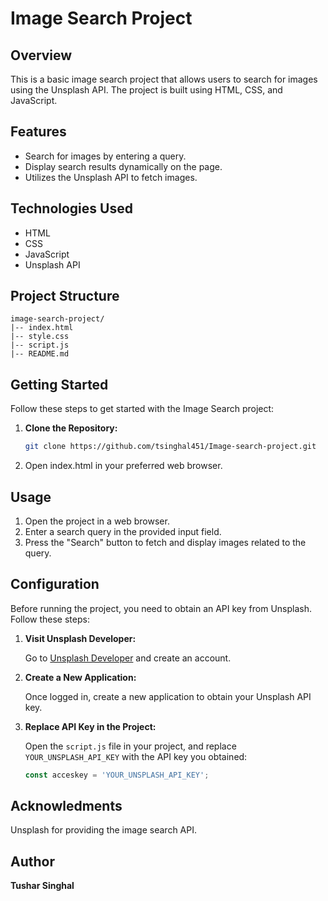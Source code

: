 # Image Search Project

## Overview

This is a basic image search project that allows users to search for images using the Unsplash API. The project is built using HTML, CSS, and JavaScript.

## Features

- Search for images by entering a query.
- Display search results dynamically on the page.
- Utilizes the Unsplash API to fetch images.

## Technologies Used

- HTML
- CSS
- JavaScript
- Unsplash API

## Project Structure

```plaintext
image-search-project/
|-- index.html
|-- style.css
|-- script.js
|-- README.md
```
## Getting Started

Follow these steps to get started with the Image Search project:

1. **Clone the Repository:**

   ```bash
   git clone https://github.com/tsinghal451/Image-search-project.git

2. Open index.html in your preferred web browser.
   
## Usage
   
1. Open the project in a web browser.
2. Enter a search query in the provided input field.
3. Press the "Search" button to fetch and display images related to the query.

## Configuration

Before running the project, you need to obtain an API key from Unsplash. Follow these steps:

1. **Visit Unsplash Developer:**

   Go to [Unsplash Developer](https://unsplash.com/developers) and create an account.

2. **Create a New Application:**

   Once logged in, create a new application to obtain your Unsplash API key.

3. **Replace API Key in the Project:**

   Open the `script.js` file in your project, and replace `YOUR_UNSPLASH_API_KEY` with the API key you obtained:

   ```javascript
   const acceskey = 'YOUR_UNSPLASH_API_KEY';

## Acknowledments

  Unsplash for providing the image search API.
  
## Author

  **Tushar Singhal**
  
   

